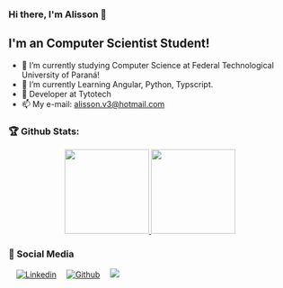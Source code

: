 ### Hi there, I'm Alisson 👋

## I'm an Computer Scientist Student!
- 🔭   I’m currently studying Computer Science at Federal Technological University of Paraná!
- 🌱   I’m currently Learning Angular, Python, Typscript.
- 🔧 Developer at Tytotech
- 📫   My e-mail: alisson.v3@hotmail.com

### 🏆 Github Stats:
<p align="center">
    <a href="https://github.com/als-v">
        <img height="150em" src="https://github-readme-stats-jha-vineet69.vercel.app/api?username=als-v&hide=stars&show_icons=true&theme=dark&count_private=true" />
        <img height="150em" src="https://github-readme-stats.vercel.app/api/top-langs/?username=als-v&hide=smalltalk&theme=dark&layout=compact&langs_count=6" /> 
    </a>
</p>

### :busts_in_silhouette: Social Media

  &emsp;[![Linkedin](https://img.shields.io/badge/LinkedIn-0077B5?style=flat&logo=linkedin&logoColor=white)](https://www.linkedin.com/in/als-v/)&emsp;
  [![Github](https://img.shields.io/badge/GitHub-100000?style=flat&logo=github&logoColor=white)](https://github.com/als-v)&emsp;
  ![](https://komarev.com/ghpvc/?username=als-v&color=1c1c1c&style=plastic&label=views)
